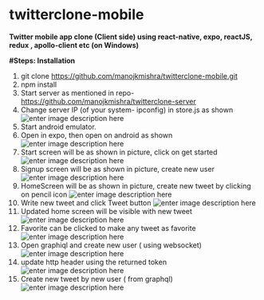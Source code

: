 # twitterclone-mobile

**Twitter mobile app clone (Client side) using react-native, expo, reactJS, redux ,  apollo-client etc (on Windows)**

**#Steps: Installation**
1. git clone https://github.com/manojkmishra/twitterclone-mobile.git
2. npm install
3. Start server as mentioned in repo- https://github.com/manojkmishra/twitterclone-server
3. Change server IP (of your system- ipconfig) in store.js as shown
![enter image description here](https://github.com/manojkmishra/twitterclone-mobile/blob/master/screenshots/ServerIPChange.PNG)
4. Start android emulator.
5. Open in expo, then open on android as shown
![enter image description here](https://github.com/manojkmishra/twitterclone-mobile/blob/master/screenshots/openinexpo.PNG)
6. Start screen will be as shown in picture, click on get started
![enter image description here](https://github.com/manojkmishra/twitterclone-mobile/blob/master/screenshots/startscreen.PNG)
7. Signup screen will be as shown in picture, create new user
![enter image description here](https://github.com/manojkmishra/twitterclone-mobile/blob/master/screenshots/signupPage.PNG)
8. HomeScreen will be as shown in picture, create new tweet by clicking on pencil icon
![enter image description here](https://github.com/manojkmishra/twitterclone-mobile/blob/master/screenshots/HomeScreen.PNG)
9. Write new tweet and click Tweet button
![enter image description here](https://github.com/manojkmishra/twitterclone-mobile/blob/master/screenshots/newtweetscreen.PNG)
10. Updated home screen will be visible with new tweet
![enter image description here](https://github.com/manojkmishra/twitterclone-mobile/blob/master/screenshots/newtweetadded.PNG)
11. Favorite can be clicked to make any tweet as favorite
![enter image description here](https://github.com/manojkmishra/twitterclone-mobile/blob/master/screenshots/favoritetweet.PNG)
12. Open graphiql and create new user ( using websocket)
![enter image description here](https://github.com/manojkmishra/twitterclone-mobile/blob/master/screenshots/newusercreate.PNG)
13. update http header using the returned token
![enter image description here](https://github.com/manojkmishra/twitterclone-mobile/blob/master/screenshots/updatehttpheader.PNG)
14. Create new tweet by new user ( from graphql)
![enter image description here](https://github.com/manojkmishra/twitterclone-mobile/blob/master/screenshots/newtweetbynewuser.PNG)





